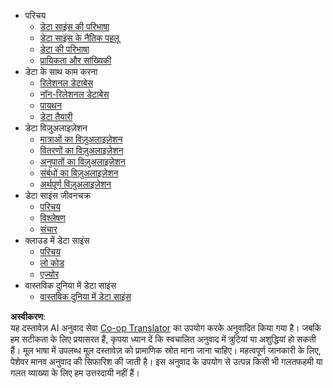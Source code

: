 <!--
CO_OP_TRANSLATOR_METADATA:
{
  "original_hash": "3767555b3cc28a2865c79202f4374204",
  "translation_date": "2025-08-24T21:14:38+00:00",
  "source_file": "docs/_sidebar.md",
  "language_code": "hi"
}
-->
- परिचय
  - [डेटा साइंस की परिभाषा](../1-Introduction/01-defining-data-science/README.md)
  - [डेटा साइंस के नैतिक पहलू](../1-Introduction/02-ethics/README.md)
  - [डेटा की परिभाषा](../1-Introduction/03-defining-data/README.md)
  - [प्रायिकता और सांख्यिकी](../1-Introduction/04-stats-and-probability/README.md)
- डेटा के साथ काम करना
  - [रिलेशनल डेटाबेस](../2-Working-With-Data/05-relational-databases/README.md)
  - [नॉन-रिलेशनल डेटाबेस](../2-Working-With-Data/06-non-relational/README.md)
  - [पायथन](../2-Working-With-Data/07-python/README.md)
  - [डेटा तैयारी](../2-Working-With-Data/08-data-preparation/README.md)
- डेटा विज़ुअलाइज़ेशन
  - [मात्राओं का विज़ुअलाइज़ेशन](../3-Data-Visualization/09-visualization-quantities/README.md)
  - [वितरणों का विज़ुअलाइज़ेशन](../3-Data-Visualization/10-visualization-distributions/README.md)
  - [अनुपातों का विज़ुअलाइज़ेशन](../3-Data-Visualization/11-visualization-proportions/README.md)
  - [संबंधों का विज़ुअलाइज़ेशन](../3-Data-Visualization/12-visualization-relationships/README.md)
  - [अर्थपूर्ण विज़ुअलाइज़ेशन](../3-Data-Visualization/13-meaningful-visualizations/README.md)
- डेटा साइंस जीवनचक्र
  - [परिचय](../4-Data-Science-Lifecycle/14-Introduction/README.md)
  - [विश्लेषण](../4-Data-Science-Lifecycle/15-analyzing/README.md)
  - [संचार](../4-Data-Science-Lifecycle/16-communication/README.md)
- क्लाउड में डेटा साइंस
  - [परिचय](../5-Data-Science-In-Cloud/17-Introduction/README.md)
  - [लो कोड](../5-Data-Science-In-Cloud/18-Low-Code/README.md)
  - [एज्योर](../5-Data-Science-In-Cloud/19-Azure/README.md)
- वास्तविक दुनिया में डेटा साइंस
  - [वास्तविक दुनिया में डेटा साइंस](../6-Data-Science-In-Wild/README.md)

**अस्वीकरण**:  
यह दस्तावेज़ AI अनुवाद सेवा [Co-op Translator](https://github.com/Azure/co-op-translator) का उपयोग करके अनुवादित किया गया है। जबकि हम सटीकता के लिए प्रयासरत हैं, कृपया ध्यान दें कि स्वचालित अनुवाद में त्रुटियां या अशुद्धियां हो सकती हैं। मूल भाषा में उपलब्ध मूल दस्तावेज़ को प्रामाणिक स्रोत माना जाना चाहिए। महत्वपूर्ण जानकारी के लिए, पेशेवर मानव अनुवाद की सिफारिश की जाती है। इस अनुवाद के उपयोग से उत्पन्न किसी भी गलतफहमी या गलत व्याख्या के लिए हम उत्तरदायी नहीं हैं।